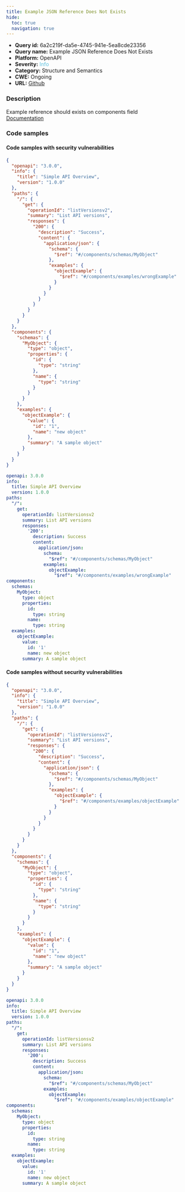 ```yaml
---
title: Example JSON Reference Does Not Exists
hide:
  toc: true
  navigation: true
---
```


<style>
  .highlight .hll {
    background-color: #ff171742;
  }
  .md-content {
    max-width: 1100px;
    margin: 0 auto;
  }
</style>

-   **Query id:** 6a2c219f-da5e-4745-941e-5ea8cde23356
-   **Query name:** Example JSON Reference Does Not Exists
-   **Platform:** OpenAPI
-   **Severity:** <span style="color:#5bc0de">Info</span>
-   **Category:** Structure and Semantics
-   **CWE:** Ongoing
-   **URL:** [Github](https://github.com/Checkmarx/kics/tree/master/assets/queries/openAPI/3.0/json_reference_does_not_exists_example)

### Description
Example reference should exists on components field<br>
[Documentation](https://swagger.io/specification/#components-object)

### Code samples
#### Code samples with security vulnerabilities
```json title="Positive test num. 1 - json file" hl_lines="22"
{
  "openapi": "3.0.0",
  "info": {
    "title": "Simple API Overview",
    "version": "1.0.0"
  },
  "paths": {
    "/": {
      "get": {
        "operationId": "listVersionsv2",
        "summary": "List API versions",
        "responses": {
          "200": {
            "description": "Success",
            "content": {
              "application/json": {
                "schema": {
                  "$ref": "#/components/schemas/MyObject"
                },
                "examples": {
                  "objectExample": {
                    "$ref": "#/components/examples/wrongExample"
                  }
                }
              }
            }
          }
        }
      }
    }
  },
  "components": {
    "schemas": {
      "MyObject": {
        "type": "object",
        "properties": {
          "id": {
            "type": "string"
          },
          "name": {
            "type": "string"
          }
        }
      }
    },
    "examples": {
      "objectExample": {
        "value": {
          "id": "1",
          "name": "new object"
        },
        "summary": "A sample object"
      }
    }
  }
}

```
```yaml title="Positive test num. 2 - yaml file" hl_lines="19"
openapi: 3.0.0
info:
  title: Simple API Overview
  version: 1.0.0
paths:
  "/":
    get:
      operationId: listVersionsv2
      summary: List API versions
      responses:
        '200':
          description: Success
          content:
            application/json:
              schema:
                "$ref": "#/components/schemas/MyObject"
              examples:
                objectExample:
                  "$ref": "#/components/examples/wrongExample"
components:
  schemas:
    MyObject:
      type: object
      properties:
        id:
          type: string
        name:
          type: string
  examples:
    objectExample:
      value:
        id: '1'
        name: new object
      summary: A sample object

```


#### Code samples without security vulnerabilities
```json title="Negative test num. 1 - json file"
{
  "openapi": "3.0.0",
  "info": {
    "title": "Simple API Overview",
    "version": "1.0.0"
  },
  "paths": {
    "/": {
      "get": {
        "operationId": "listVersionsv2",
        "summary": "List API versions",
        "responses": {
          "200": {
            "description": "Success",
            "content": {
              "application/json": {
                "schema": {
                  "$ref": "#/components/schemas/MyObject"
                },
                "examples": {
                  "objectExample": {
                    "$ref": "#/components/examples/objectExample"
                  }
                }
              }
            }
          }
        }
      }
    }
  },
  "components": {
    "schemas": {
      "MyObject": {
        "type": "object",
        "properties": {
          "id": {
            "type": "string"
          },
          "name": {
            "type": "string"
          }
        }
      }
    },
    "examples": {
      "objectExample": {
        "value": {
          "id": "1",
          "name": "new object"
        },
        "summary": "A sample object"
      }
    }
  }
}

```
```yaml title="Negative test num. 2 - yaml file"
openapi: 3.0.0
info:
  title: Simple API Overview
  version: 1.0.0
paths:
  "/":
    get:
      operationId: listVersionsv2
      summary: List API versions
      responses:
        '200':
          description: Success
          content:
            application/json:
              schema:
                "$ref": "#/components/schemas/MyObject"
              examples:
                objectExample:
                  "$ref": "#/components/examples/objectExample"
components:
  schemas:
    MyObject:
      type: object
      properties:
        id:
          type: string
        name:
          type: string
  examples:
    objectExample:
      value:
        id: '1'
        name: new object
      summary: A sample object

```
